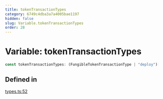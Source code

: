 ```yaml
---
title: tokenTransactionTypes
category: 6749c4dba3a7a4005bae1197
hidden: false
slug: Variable.tokenTransactionTypes
order: 28
---
```


# Variable: tokenTransactionTypes

```ts
const tokenTransactionTypes: (FungibleTokenTransactionType | "deploy")[];
```

## Defined in

[types.ts:52](https://github.com/zkcloudworker/minatokens-lib/blob/main/packages/api/src/types.ts#L52)
